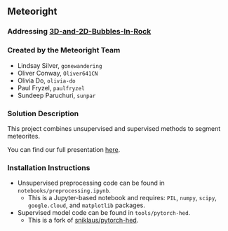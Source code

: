 ## Meteoright

### Addressing [3D-and-2D-Bubbles-In-Rock](https://github.com/amnh/HackTheSolarSystem/wiki/3D-and-2D-Bubbles-In-Rock)

### Created by the Meteoright Team

- Lindsay Silver, `gonewandering`
- Oliver Conway, `Oliver641CN`
- Olivia Do, `olivia-do`
- Paul Fryzel, `paulfryzel`
- Sundeep Paruchuri, `sunpar`

### Solution Description

This project combines unsupervised and supervised methods to segment meteorites.

You can find our full presentation [here](https://docs.google.com/presentation/d/1Kbnko7wEIhXYVpYxq2HDyGmJZ0ZpqedLf-1pZ2QePjc/edit?usp=sharing).

### Installation Instructions

- Unsupervised preprocessing code can be found in `notebooks/preprocessing.ipynb`.
  - This is a Jupyter-based notebook and requires: `PIL`, `numpy`, `scipy`, `google.cloud`, and `matplotlib` packages.
- Supervised model code can be found in `tools/pytorch-hed`.
  - This is a fork of [sniklaus/pytorch-hed](https://github.com/sniklaus/pytorch-hed).
